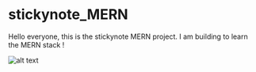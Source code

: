 # stickynote_MERN

Hello everyone, this is the stickynote MERN project.
I am building to learn the MERN stack !
<br>


![alt text](https://imgur.com/iRzFi3F)
